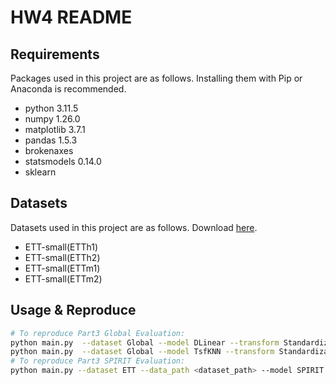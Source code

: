 # HW4 README

## Requirements

Packages used in this project are as follows. Installing them with Pip or Anaconda is recommended.

- python 3.11.5
- numpy 1.26.0
- matplotlib 3.7.1
- pandas 1.5.3
- brokenaxes
- statsmodels 0.14.0
- sklearn

## Datasets

Datasets used in this project are as follows. Download [here](https://box.nju.edu.cn/d/b33a9f73813048b8b00f).

- ETT-small(ETTh1)
- ETT-small(ETTh2)
- ETT-small(ETTm1)
- ETT-small(ETTm2)

## Usage & Reproduce

```bash
# To reproduce Part3 Global Evaluation:
python main.py  --dataset Global --model DLinear --transform StandardizationTransform  --pred_len 96
python main.py  --dataset Global --model TsfKNN --transform StandardizationTransform  --pred_len 96 --n_neighbors <n> --distance <dist>
# To reproduce Part3 SPIRIT Evaluation:
python main.py --dataset ETT --data_path <dataset_path> --model SPIRIT --transform StandardizationTransform --pred_len 96 --individual --n_components <1~7>
```
